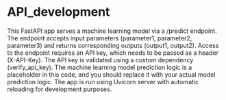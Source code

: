 # API_development
 This FastAPI app serves a machine learning model via a /predict endpoint. The endpoint accepts input parameters (parameter1, parameter2, parameter3) and returns corresponding outputs (output1, output2). Access to the endpoint requires an API key, which needs to be passed as a header (X-API-Key). The API key is validated using a custom dependency (verify_api_key). The machine learning model prediction logic is a placeholder in this code, and you should replace it with your actual model prediction logic. The app is run using Uvicorn server with automatic reloading for development purposes.
